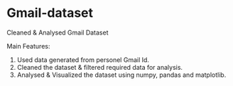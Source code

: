 # Gmail-dataset
Cleaned &amp; Analysed Gmail Dataset

Main Features:
1) Used data generated from personel Gmail Id.
2) Cleaned the dataset & filtered required data for analysis.
3) Analysed & Visualized the dataset using numpy, pandas and matplotlib.
